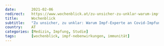 ```yaml
---
date:       2021-02-06
redirect:   https://www.wochenblick.at/zu-unsicher-zu-unklar-warum-impf-experte-an-covid-impfung-zweifelt/
title:      Wochenblick
subtitle:   "Zu unsicher, zu unklar: Warum Impf-Experte an Covid-Impfung zweifelt"
country:    AT
categories: [Medizin, Impfung, Studie]
tags:       [wochenblick, impf-nebenwirkungen, immunität]
---
```

